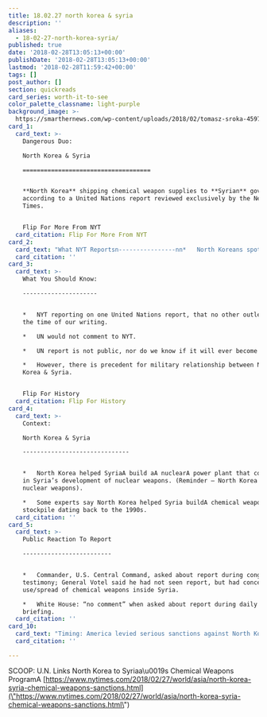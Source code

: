 ```yaml
---
title: 18.02.27 north korea & syria
description: ''
aliases:
  - 18-02-27-north-korea-syria/
published: true
date: '2018-02-28T13:05:13+00:00'
publishDate: '2018-02-28T13:05:13+00:00'
lastmod: '2018-02-28T11:59:42+00:00'
tags: []
post_author: []
section: quickreads
card_series: worth-it-to-see
color_palette_classname: light-purple
background_image: >-
  https://smarthernews.com/wp-content/uploads/2018/02/tomasz-sroka-459752-unsplash-360x360.jpg
card_1:
  card_text: >-
    Dangerous Duo:  

    North Korea & Syria

    ====================================


    **North Korea** shipping chemical weapon supplies to **Syrian** government,
    according to a United Nations report reviewed exclusively by the New York
    Times.


    Flip For More From NYT
  card_citation: Flip For More From NYT
card_2:
  card_text: "What NYT Reportsn----------------nn*   North Koreans spotted at chemical weapons facilities inside Syria.n*   Supplies include valves, acid resistant tile, & thermometers.n*   Syria’s ax1Cpaymentax1D for chemical weapons supplies could help fund North Koreaax19s nuclear program.n*   Dozens of black market shipments: 2012-2017"
  card_citation: ''
card_3:
  card_text: >-
    What You Should Know:

    ---------------------


    *   NYT reporting on one United Nations report, that no other outlet has at
    the time of our writing.

    *   UN would not comment to NYT.

    *   UN report is not public, nor do we know if it will ever become public.

    *   However, there is precedent for military relationship between North
    Korea & Syria.


    Flip For History
  card_citation: Flip For History
card_4:
  card_text: >-
    Context:  

    North Korea & Syria

    ------------------------------


    *   North Korea helped SyriaA build aA nuclearA power plant that could aid
    in Syria’s development of nuclear weapons. (Reminder – North Korea has
    nuclear weapons).

    *   Some experts say North Korea helped Syria buildA chemical weapon
    stockpile dating back to the 1990s.
  card_citation: ''
card_5:
  card_text: >-
    Public Reaction To Report

    -------------------------


    *   Commander, U.S. Central Command, asked about report during congressional
    testimony; General Votel said he had not seen report, but had concerns about
    use/spread of chemical weapons inside Syria.

    *   White House: “no comment” when asked about report during daily press
    briefing.
  card_citation: ''
card_10:
  card_text: "Timing: America levied serious sanctions against North Korea shipping companies last Friday. Also reminder: President Assad agreed to ax1Cdestroyax1D his chemical weapons back in 2014. Use of chemical weapons illegal & sanctioned by UN.nn[view sources](https://smarthernews.com/18-02-27-north-korea-syria/)"
  card_citation: ''

---
```

SCOOP: U.N. Links North Korea to Syriaa\\u0019s Chemical Weapons ProgramA [https://www.nytimes.com/2018/02/27/world/asia/north-korea-syria-chemical-weapons-sanctions.html](\"https://www.nytimes.com/2018/02/27/world/asia/north-korea-syria-chemical-weapons-sanctions.html\")